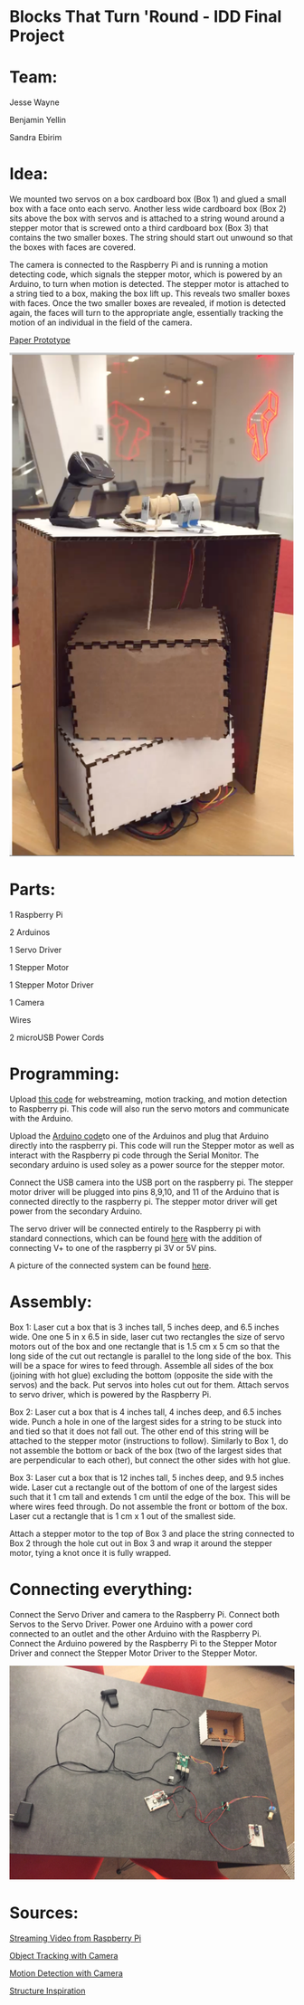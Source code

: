 # Blocks That Turn 'Round - IDD Final Project

# Team:

Jesse Wayne 

Benjamin Yellin

Sandra Ebirim


# Idea: 

We mounted two servos on a box cardboard box (Box 1) and glued a small box with a face onto each servo. Another less wide cardboard box (Box 2) sits above the box with servos and is attached to a string wound around a stepper motor that is screwed onto a third cardboard box (Box 3) that contains the two smaller boxes. The string should start out unwound so that the boxes with faces are covered.   

The camera is connected to the Raspberry Pi and is running a motion detecting code, which signals the stepper motor, which is powered by an Arduino, to turn when motion is detected. The stepper motor is attached to a string tied to a box, making the box lift up. This reveals two smaller boxes with faces. Once the two smaller boxes are revealed, if motion is detected again, the faces will turn to the appropriate angle, essentially tracking the motion of an individual in the field of the camera.  

[Paper Prototype](https://github.com/ziggydale45/final_project)

![Final Version](https://github.com/sandraebirim/FinalProject/blob/master/FinalPrototype.png)  

# Parts: 

1 Raspberry Pi 

2 Arduinos 

1 Servo Driver

1 Stepper Motor

1 Stepper Motor Driver

1 Camera

Wires 

2 microUSB Power Cords 

# Programming: 

Upload [this code](https://github.com/sandraebirim/FinalProject/blob/master/FinalCode.py) for webstreaming, motion tracking, and motion detection to Raspberry pi. This code will also run the servo motors and communicate with the Arduino. 

Upload the [Arduino code](https://github.com/sandraebirim/FinalProject/blob/master/steppermotor.ino)to one of the Arduinos and plug that Arduino directly into the raspberry pi. This code will run the Stepper motor as well as interact with the Raspberry pi code through the Serial Monitor. The secondary arduino is used soley as a power source for the stepper motor. 

Connect the USB camera into the USB port on the raspberry pi. The stepper motor driver will be plugged into pins 8,9,10, and 11 of the Arduino that is connected directly to the raspberry pi. The stepper motor driver will get power from the secondary Arduino.

The servo driver will be connected entirely to the Raspberry pi with standard connections, which can be found [here](https://learn.adafruit.com/assets/69564) with the addition of connecting V+ to one of the raspberry pi 3V or 5V pins. 

A picture of the connected system can be found [here](https://github.com/sandraebirim/FinalProject/blob/master/Connected%20Parts.JPG).


# Assembly: 
Box 1: Laser cut a box that is 3 inches tall, 5 inches deep, and 6.5 inches wide. One one 5 in x 6.5 in side, laser cut two rectangles the size of servo motors out of the box and one rectangle that is 1.5 cm x 5 cm so that the long side of the cut out rectangle is parallel to the long side of the box. This will be a space for wires to feed through. Assemble all sides of the box (joining with hot glue) excluding the bottom (opposite the side with the servos) and the back. Put servos into holes cut out for them. Attach servos to servo driver, which is powered by the Raspberry Pi. 

Box 2: Laser cut a box that is 4 inches tall, 4 inches deep, and 6.5 inches wide. Punch a hole in one of the largest sides for a string to be stuck into and tied so that it does not fall out. The other end of this string will be attached to the stepper motor (instructions to follow). Similarly to Box 1, do not assemble the bottom or back of the box (two of the largest sides that are perpendicular to each other), but connect the other sides with hot glue.

Box 3: Laser cut a box that is 12 inches tall, 5 inches deep, and 9.5 inches wide. Laser cut a rectangle out of the bottom of one of the largest sides such that it 1 cm tall and extends 1 cm until the edge of the box. This will be where wires feed through. Do not assemble the front or bottom of the box. Laser cut a rectangle that is 1 cm x 1 out of the smallest side. 

Attach a stepper motor to the top of Box 3 and place the string connected to Box 2 through the hole cut out in Box 3 and wrap it around the stepper motor, tying a knot once it is fully wrapped. 

# Connecting everything: 

Connect the Servo Driver and camera to the Raspberry Pi. Connect both Servos to the Servo Driver. Power one Arduino with a power cord connected to an outlet and the other Arduino with the Raspberry Pi. Connect the Arduino powered by the Raspberry Pi to the Stepper Motor Driver and connect the Stepper Motor Driver to the Stepper Motor. 

![How it's all connected](https://github.com/sandraebirim/FinalProject/blob/master/Connected%20Parts.JPG)

# Sources: 

[Streaming Video from Raspberry Pi](https://www.pyimagesearch.com/2019/09/02/opencv-stream-video-to-web-browser-html-page/)

[Object Tracking with Camera](https://www.pyimagesearch.com/2018/07/23/simple-object-tracking-with-opencv/)

[Motion Detection with Camera](https://www.pyimagesearch.com/2015/05/25/basic-motion-detection-and-tracking-with-python-and-opencv/)

[Structure Inspiration](https://github.com/Ivan1931/Arduino-Elevator) 








